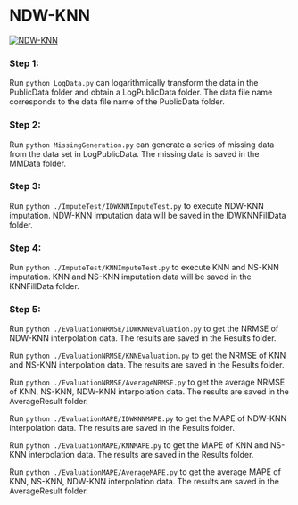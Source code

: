 # NDW-KNN

[![NDW-KNN](https://zenodo.org/badge/780319246.svg "NDW-KNN")](https://zenodo.org/doi/10.5281/zenodo.11363037)
### Step 1:
Run `python LogData.py` can logarithmically transform the data in the PublicData folder and obtain a LogPublicData folder. The data file name corresponds to the data file name of the PublicData folder.

### Step 2:
Run `python MissingGeneration.py` can generate a series of missing data from the data set in LogPublicData. The missing data is saved in the MMData folder.

### Step 3:
Run `python ./ImputeTest/IDWKNNImputeTest.py` to execute NDW-KNN imputation. NDW-KNN imputation data will be saved in the IDWKNNFillData folder.

### Step 4:
Run `python ./ImputeTest/KNNImputeTest.py` to execute KNN and NS-KNN imputation. KNN and NS-KNN imputation data will be saved in the KNNFillData folder.

### Step 5:
Run `python ./EvaluationNRMSE/IDWKNNEvaluation.py` to get the NRMSE of NDW-KNN interpolation data. The results are saved in the Results folder.

Run `python ./EvaluationNRMSE/KNNEvaluation.py` to get the NRMSE of KNN and NS-KNN interpolation data. The results are saved in the Results folder.

Run `python ./EvaluationNRMSE/AverageNRMSE.py` to get the average NRMSE of KNN, NS-KNN, NDW-KNN interpolation data. The results are saved in the AverageResult folder.

Run `python ./EvaluationMAPE/IDWKNNMAPE.py` to get the MAPE of NDW-KNN interpolation data. The results are saved in the Results folder.

Run `python ./EvaluationMAPE/KNNMAPE.py` to get the MAPE of KNN and NS-KNN interpolation data. The results are saved in the Results folder.

Run `python ./EvaluationMAPE/AverageMAPE.py` to get the average MAPE of KNN, NS-KNN, NDW-KNN interpolation data. The results are saved in the AverageResult folder.


